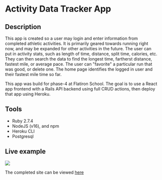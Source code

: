 # Activity Data Tracker App

## Description

This app is created so a user may login and enter information from completed athletic activities. It is primarily geared towards running right now, and may be expanded for other activities in the future. The user can put in activity stats, such as length of time, distance, split time, calories, etc. They can then search the data to find the longest time, fartherst distance, fastest mile, or average pace. The user can "favorite" a particular run that was good, or delete one. The home page identifies the logged in user and their fastest mile time so far.

This app was build for phase-4 at Flatiron School. The goal is to use a React app frontend with a Rails API backend using full CRUD actions, then deploy that app using Heroku.

## Tools

- Ruby 2.7.4
- NodeJS (v16), and npm
- Heroku CLI
- Postgresql

## Live example

![](https://media.giphy.com/media/NdUDbVbCyTxlqvS7su/giphy.gif)

The completed site can be viewed [here](https://run-app.onrender.com/)
